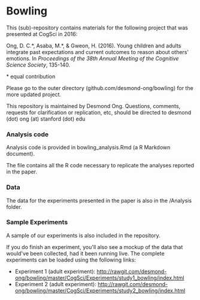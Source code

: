 # Bowling


This (sub)-repository contains materials for the following project that was presented at CogSci in 2016:

Ong, D. C.\*, Asaba, M.\*, & Gweon, H. (2016). Young children and adults integrate past expectations and current outcomes to reason about others' emotions. In <i>Proceedings of the 38th Annual Meeting of the Cognitive Science Society</i>, 135-140.

\* equal contribution

Please go to the outer directory (github.com/desmond-ong/bowling) for the more updated project.

This repository is maintained by Desmond Ong. Questions, comments, requests for clarification or replication, etc, should be directed to desmond (dot) ong (at) stanford (dot) edu




### Analysis code

Analysis code is provided in bowling_analysis.Rmd (a R Markdown document).

The file contains all the R code necessary to replicate the analyses reported in the paper.

### Data

The data for the experiments presented in the paper is also in the /Analysis folder.



### Sample Experiments

A sample of our experiments is also included in the repository.

If you do finish an experiment, you'll also see a mockup of the data that would've been collected, had it been running live. The complete experiments can be loaded using the following links:

- Experiment 1 (adult experiment): http://rawgit.com/desmond-ong/bowling/master/CogSci/Experiments/study1_bowling/index.html
- Experiment 2 (adult experiment): http://rawgit.com/desmond-ong/bowling/master/CogSci/Experiments/study2_bowling/index.html




